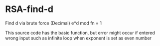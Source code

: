 # RSA-find-d
Find d via brute force (Decimal) e*d mod fn = 1

This source code has the basic function, but error might occur if entered wrong input such as infinite loop when exponent is set as even number
